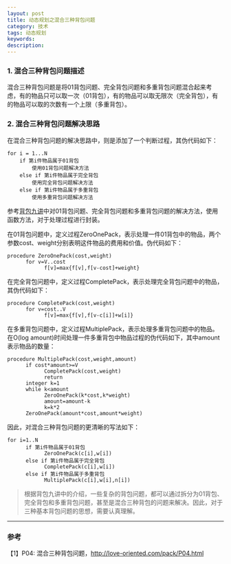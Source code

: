 ```yaml
---
layout: post
title: 动态规划之混合三种背包问题
category: 技术
tags: 动态规划
keywords:
description:
---
```


### 1. 混合三种背包问题描述

混合三种背包问题是将01背包问题、完全背包问题和多重背包问题混合起来考虑，有的物品只可以取一次（01背包），有的物品可以取无限次（完全背包），有的物品可以取的次数有一个上限（多重背包）。

### 2. 混合三种背包问题解决思路

在混合三种背包问题的解决思路中，则是添加了一个判断过程，其伪代码如下：

```
for i = 1...N
    if 第i件物品属于01背包
        使用01背包问题解决方法
    else if 第i件物品属于完全背包
        使用完全背包问题解决方法
    else if 第i件物品属于多重背包
        使用多重背包问题解决方法
```

参考[背包九讲](http://love-oriented.com/pack/)中对01背包问题、完全背包问题和多重背包问题的解决方法，使用函数方法，对于处理过程进行封装。

在01背包问题中，定义过程ZeroOnePack，表示处理一件01背包中的物品，两个参数cost、weight分别表明这件物品的费用和价值。伪代码如下：

```
procedure ZeroOnePack(cost,weight)
      for v=V..cost
            f[v]=max{f[v],f[v-cost]+weight}
```

在完全背包问题中，定义过程CompletePack，表示处理完全背包问题中的物品，其伪代码如下：

```
procedure CompletePack(cost,weight)
      for v=cost..V
            f[v]=max{f[v],f[v-c[i]]+w[i]}
```

在多重背包问题中，定义过程MultiplePack，表示处理多重背包问题中的物品。在O(log amount)时间处理一件多重背包中物品过程的伪代码如下，其中amount表示物品的数量：

```
procedure MultiplePack(cost,weight,amount)
      if cost*amount>=V
            CompletePack(cost,weight)
            return
      integer k=1
      while k<amount
            ZeroOnePack(k*cost,k*weight)
            amount=amount-k
            k=k*2
      ZeroOnePack(amount*cost,amount*weight)
```

因此，对混合三种背包问题的更清晰的写法如下：

```
for i=1..N
      if 第i件物品属于01背包
            ZeroOnePack(c[i],w[i])
      else if 第i件物品属于完全背包
            CompletePack(c[i],w[i])
      else if 第i件物品属于多重背包
            MultiplePack(c[i],w[i],n[i])
```

> 根据背包九讲中的介绍，一些复杂的背包问题，都可以通过拆分为01背包、完全背包和多重背包问题，甚至是混合三种背包的问题来解决。因此，对于三种基本背包问题的思想，需要认真理解。

<hr>

### 参考

【1】P04: 混合三种背包问题，http://love-oriented.com/pack/P04.html
